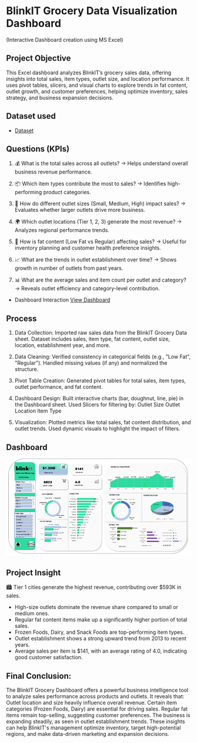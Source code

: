 # BlinkIT Grocery Data Visualization Dashboard
 (Interactive Dashboard creation using MS Excel)

## Project Objective
This Excel dashboard analyzes BlinkIT’s grocery sales data, offering insights into total sales, item types, outlet size, and location performance. It uses pivot tables, slicers, and visual charts to explore trends in fat content, outlet growth, and customer preferences, helping optimize inventory, sales strategy, and business expansion decisions.


## Dataset used
- <a href="https://github.com/kuketha/BlinkIT_Data_Analysis/blob/main/blinkit_row_dataset.xlsx">Dataset</a>


## Questions (KPIs)
1. 💰 What is the total sales across all outlets?
→ Helps understand overall business revenue performance.


2. 📦 Which item types contribute the most to sales?
→ Identifies high-performing product categories.


3. 🏢 How do different outlet sizes (Small, Medium, High) impact sales?
→ Evaluates whether larger outlets drive more business.


4. 🌍 Which outlet locations (Tier 1, 2, 3) generate the most revenue?
→ Analyzes regional performance trends.


5. 🧈 How is fat content (Low Fat vs Regular) affecting sales?
→ Useful for inventory planning and customer health preference insights.


6. 📈 What are the trends in outlet establishment over time?
→ Shows growth in number of outlets from past years.


7. 📊 What are the average sales and item count per outlet and category?
→ Reveals outlet efficiency and category-level contribution.


- Dashboard Interaction <a href="https://github.com/kuketha/BlinkIT_Data_Analysis/blob/main/blinkit_dashboard.png">View Dashboard</a>


## Process
1. Data Collection:
Imported raw sales data from the BlinkIT Grocery Data sheet.
Dataset includes sales, item type, fat content, outlet size, location, establishment year, and more.


2. Data Cleaning:
Verified consistency in categorical fields (e.g., "Low Fat", "Regular").
Handled missing values (if any) and normalized the structure.


3. Pivot Table Creation:
Generated pivot tables for total sales, item types, outlet performance, and fat content.

4. Dashboard Design:
Built interactive charts (bar, doughnut, line, pie) in the Dashboard sheet.
Used Slicers for filtering by:
Outlet Size
Outlet Location
Item Type

5. Visualization:
Plotted metrics like total sales, fat content distribution, and outlet trends.
Used dynamic visuals to highlight the impact of filters.



## Dashboard
![alt text](blinkit_dashboard.png)



## Project Insight

🏙 Tier 1 cities generate the highest revenue, contributing over $593K in sales.
- High-size outlets dominate the revenue share compared to small or medium ones.
- Regular fat content items make up a significantly higher portion of total sales.
- Frozen Foods, Dairy, and Snack Foods are top-performing item types.
- Outlet establishment shows a strong upward trend from 2013 to recent years.
- Average sales per item is $141, with an average rating of 4.0, indicating good customer satisfaction.


## Final Conclusion:
The BlinkIT Grocery Dashboard offers a powerful business intelligence tool to analyze sales performance across products and outlets. It reveals that:
Outlet location and size heavily influence overall revenue.
Certain item categories (Frozen Foods, Dairy) are essential for driving sales.
Regular fat items remain top-selling, suggesting customer preferences.
The business is expanding steadily, as seen in outlet establishment trends.
These insights can help BlinkIT's management optimize inventory, target high-potential regions, and make data-driven marketing and expansion decisions.

